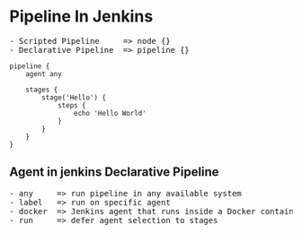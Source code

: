 # Pipeline In Jenkins
<pre>
- Scripted Pipeline     => node {}
- Declarative Pipeline  => pipeline {}
</pre>

```
pipeline {
    agent any

    stages {
        stage('Hello') {
            steps {
                echo 'Hello World'
            }
        }
    }
}
```

## Agent in jenkins Declarative Pipeline
<pre>
- any     => run pipeline in any available system
- label   => run on specific agent 
- docker  => Jenkins agent that runs inside a Docker container
- run     => defer agent selection to stages
</pre>

